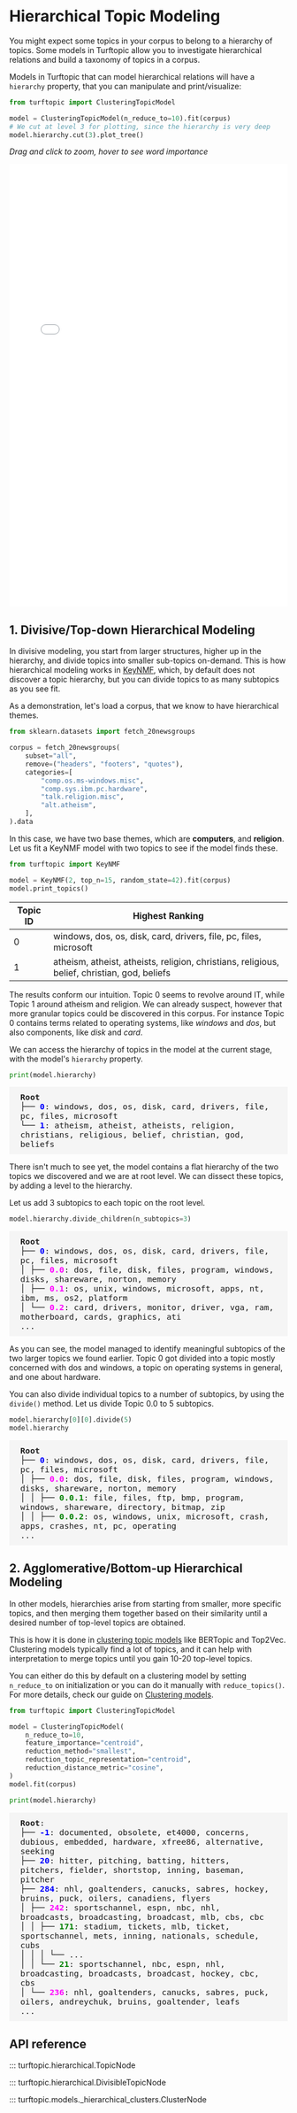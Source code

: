 # Hierarchical Topic Modeling

You might expect some topics in your corpus to belong to a hierarchy of topics.
Some models in Turftopic allow you to investigate hierarchical relations and build a taxonomy of topics in a corpus.

Models in Turftopic that can model hierarchical relations will have a `hierarchy` property, that you can manipulate and print/visualize:

```python
from turftopic import ClusteringTopicModel

model = ClusteringTopicModel(n_reduce_to=10).fit(corpus)
# We cut at level 3 for plotting, since the hierarchy is very deep
model.hierarchy.cut(3).plot_tree()
```

_Drag and click to zoom, hover to see word importance_

<iframe src="../images/tree_plot.html", title="Topic hierarchy in a clustering model", style="height:800px;width:100%;padding:0px;border:none;"></iframe>


## 1. Divisive/Top-down Hierarchical Modeling

In divisive modeling, you start from larger structures, higher up in the hierarchy, and  divide topics into smaller sub-topics on-demand.
This is how hierarchical modeling works in [KeyNMF](KeyNMF.md), which, by default does not discover a topic hierarchy, but you can divide topics to as many subtopics as you see fit.

As a demonstration, let's load a corpus, that we know to have hierarchical themes.

```python
from sklearn.datasets import fetch_20newsgroups

corpus = fetch_20newsgroups(
    subset="all",
    remove=("headers", "footers", "quotes"),
    categories=[
        "comp.os.ms-windows.misc",
        "comp.sys.ibm.pc.hardware",
        "talk.religion.misc",
        "alt.atheism",
    ],
).data
```

In this case, we have two base themes, which are **computers**, and **religion**.
Let us fit a KeyNMF model with two topics to see if the model finds these.

```python
from turftopic import KeyNMF

model = KeyNMF(2, top_n=15, random_state=42).fit(corpus)
model.print_topics()
```

| Topic ID | Highest Ranking |
| - | - |
| 0 | windows, dos, os, disk, card, drivers, file, pc, files, microsoft |
| 1 | atheism, atheist, atheists, religion, christians, religious, belief, christian, god, beliefs |

The results conform our intuition. Topic 0 seems to revolve around IT, while Topic 1 around atheism and religion.
We can already suspect, however that more granular topics could be discovered in this corpus.
For instance Topic 0 contains terms related to operating systems, like *windows* and *dos*, but also components, like *disk* and *card*.

We can access the hierarchy of topics in the model at the current stage, with the model's `hierarchy` property.

```python
print(model.hierarchy)
```

<div style="background-color: #F5F5F5; padding: 10px; padding-left: 20px; padding-right: 20px;">
<tt style="font-size: 11pt">
<b>Root </b><br>
├── <b style="color: blue">0</b>: windows, dos, os, disk, card, drivers, file, pc, files, microsoft <br>
└── <b style="color: blue">1</b>: atheism, atheist, atheists, religion, christians, religious, belief, christian, god, beliefs <br>
</tt>
</div>

There isn't much to see yet, the model contains a flat hierarchy of the two topics we discovered and we are at root level.
We can dissect these topics, by adding a level to the hierarchy.

Let us add 3 subtopics to each topic on the root level.

```python
model.hierarchy.divide_children(n_subtopics=3)
```

<div style="background-color: #F5F5F5; padding: 10px; padding-left: 20px; padding-right: 20px;">
<tt style="font-size: 11pt">
<b>Root </b><br>
├── <b style="color: blue">0</b>: windows, dos, os, disk, card, drivers, file, pc, files, microsoft <br>
│   ├── <b style="color: magenta">0.0</b>: dos, file, disk, files, program, windows, disks, shareware, norton, memory <br>
│   ├── <b style="color: magenta">0.1</b>: os, unix, windows, microsoft, apps, nt, ibm, ms, os2, platform <br>
│   └── <b style="color: magenta">0.2</b>: card, drivers, monitor, driver, vga, ram, motherboard, cards, graphics, ati <br>
...
</tt>
</div>

As you can see, the model managed to identify meaningful subtopics of the two larger topics we found earlier.
Topic 0 got divided into a topic mostly concerned with dos and windows, a topic on operating systems in general, and one about hardware.

You can also divide individual topics to a number of subtopics, by using the `divide()` method.
Let us divide Topic 0.0 to 5 subtopics.

```python
model.hierarchy[0][0].divide(5)
model.hierarchy
```

<div style="background-color: #F5F5F5; padding: 10px; padding-left: 20px; padding-right: 20px;">
<tt style="font-size: 11pt">
<b>Root </b><br>
├── <b style="color: blue">0</b>: windows, dos, os, disk, card, drivers, file, pc, files, microsoft <br>
│   ├── <b style="color: magenta">0.0</b>: dos, file, disk, files, program, windows, disks, shareware, norton, memory <br>
│   │   ├── <b style="color: green">0.0.1</b>: file, files, ftp, bmp, program, windows, shareware, directory, bitmap, zip <br>
│   │   ├── <b style="color: green">0.0.2</b>: os, windows, unix, microsoft, crash, apps, crashes, nt, pc, operating <br>
...
</tt>
</div>

## 2. Agglomerative/Bottom-up Hierarchical Modeling

In other models, hierarchies arise from starting from smaller, more specific topics, and then merging them together based on their similarity until a desired number of top-level topics are obtained.

This is how it is done in [clustering topic models](clustering.md) like BERTopic and Top2Vec.
Clustering models typically find a lot of topics, and it can help with interpretation to merge topics until you gain 10-20 top-level topics.

You can either do this by default on a clustering model by setting `n_reduce_to` on initialization or you can do it manually with `reduce_topics()`.
For more details, check our guide on [Clustering models](clustering.md).

```python
from turftopic import ClusteringTopicModel

model = ClusteringTopicModel(
    n_reduce_to=10,
    feature_importance="centroid",
    reduction_method="smallest",
    reduction_topic_representation="centroid",
    reduction_distance_metric="cosine",
)
model.fit(corpus)

print(model.hierarchy)
```

<div style="background-color: #F5F5F5; padding: 10px; padding-left: 20px; padding-right: 20px;">
<tt style="font-size: 11pt">
<b>Root</b>: <br>
├── <b style="color:blue">-1</b>: documented, obsolete, et4000, concerns, dubious, embedded, hardware, xfree86, alternative, seeking<br>
├── <b style="color:blue">20</b>: hitter, pitching, batting, hitters, pitchers, fielder, shortstop, inning, baseman, pitcher<br>
├── <b style="color:blue">284</b>: nhl, goaltenders, canucks, sabres, hockey, bruins, puck, oilers, canadiens, flyers<br>
│   ├── <b style="color:magenta">242</b>: sportschannel, espn, nbc, nhl, broadcasts, broadcasting, broadcast, mlb, cbs, cbc<br>
│   │   ├── <b style="color:green">171</b>: stadium, tickets, mlb, ticket, sportschannel, mets, inning, nationals, schedule, cubs<br>
│   │   │   └── ...<br>
│   │   └── <b style="color:green">21</b>: sportschannel, nbc, espn, nhl, broadcasting, broadcasts, broadcast, hockey, cbc, cbs<br>
│   └── <b style="color:magenta">236</b>: nhl, goaltenders, canucks, sabres, puck, oilers, andreychuk, bruins, goaltender, leafs<br>
...
</tt>
</div>


## API reference

::: turftopic.hierarchical.TopicNode

::: turftopic.hierarchical.DivisibleTopicNode

::: turftopic.models._hierarchical_clusters.ClusterNode



